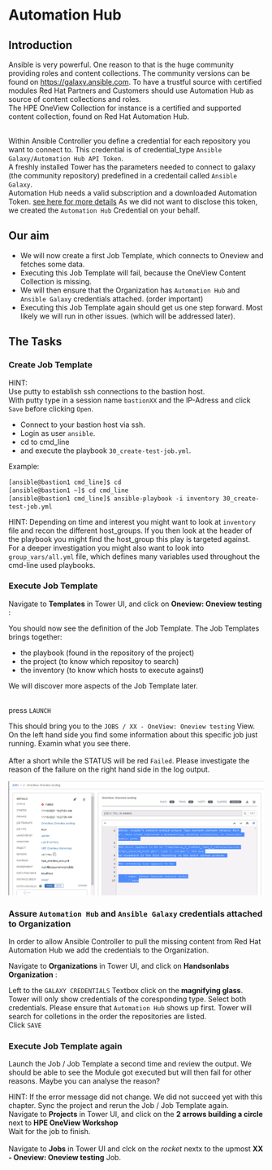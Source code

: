 # Automation Hub

## Introduction

Ansible is very powerful. One reason to that is the huge community providing roles and content collections. The community versions can be found on https://galaxy.ansible.com. To have a trustful source with certified modules Red Hat Partners and Customers should use Automation Hub as source of content collections and roles.<br>
The HPE OneView Collection for instance is a certified and supported content collection, found on Red Hat Automation Hub.<br><br>

Within Ansible Controller you define a credential for each repository you want to connect to. This credential is of credential_type `Ansible Galaxy/Automation Hub API Token`.<br>
A freshly installed Tower has the parameters needed to connect to galaxy (the community repository) predefined in a credentail called `Ansible Galaxy`.<br>
Automation Hub needs a valid subscription and a downloaded Automation Token. [see here for more details](https://console.redhat.com/ansible/automation-hub/token) As we did not want to disclose this token, we created the `Automation Hub` Credential on your behalf.

## Our aim
- We will now create a first Job Template, which connects to Oneview and fetches some data.
- Executing this Job Template will fail, because the OneView Content Collection is missing.
- We will then ensure that the Organization has `Automation Hub` and `Ansible Galaxy` credentials attached. (order important)
- Executing this Job Template again should get us one step forward. Most likely we will run in other issues. (which will be addressed later).

## The Tasks
### Create Job Template
HINT:<br>
Use putty to establish ssh connections to the bastion host.<br>
With putty type in a session name `bastionXX` and the IP-Adress and click `Save` before clicking `Open`.<br>

- Connect to your bastion host via ssh. 
- Login as user `ansible`.
- cd to cmd_line 
- and execute the playbook `30_create-test-job.yml`.

Example:
```
[ansible@bastion1 cmd_line]$ cd
[ansible@bastion1 ~]$ cd cmd_line
[ansible@bastion1 cmd_line]$ ansible-playbook -i inventory 30_create-test-job.yml
```
HINT:
Depending on time and interest you might want to look at `inventory` file and recon the different host_groups. If you then look at the header of the playbook you might find the host_group this play is targeted against.<br>
For a deeper investigation you might also want to look into `group_vars/all.yml` file, which defines many variables used throughout the cmd-line used playbooks. 

### Execute Job Template
Navigate to **Templates** in Tower UI, and click on **Oneview: Oneview testing** :

You should now see the definition of the Job Template. The Job Templates brings together:
- the playbook (found in the repository of the project)
- the project  (to know which repositoy to search)
- the inventory (to know which hosts to execute against)

We will discover more aspects of the Job Template later.<br><br>

press `LAUNCH`

This should bring you to the `JOBS / XX - OneView: Oneview testing` View.<br>
On the left hand side you find some information about this specific job just running. Examin what you see there.<br>  
After a short while the STATUS will be red `Failed`. Please investigate the reason of the failure on the right hand side in the log output. 

![Module-Missing](/images/module_missing.png)

### Assure `Automation Hub` and `Ansible Galaxy` credentials attached to Organization
In order to allow Ansible Controller to pull the missing content from Red Hat Automation Hub we add the credentials to the Organization.

Navigate to **Organizations** in Tower UI, and click on **Handsonlabs Organization** :

Left to the `GALAXY CREDENTIALS` Textbox click on the **magnifying glass**.<br>
Tower will only show credentials of the coresponding type. Select both credentials. Please ensure that `Automation Hub` shows up first. Tower will search for colletions in the order the repositories are listed.<br>
Click `SAVE`

### Execute Job Template again
Launch the Job / Job Template a second time and review the output. We should be able to see the Module got executed but will then fail for other reasons. Maybe you can analyse the reason?

HINT: 
If the error message did not change. We did not succeed yet with this chapter. Sync the project and rerun the Job / Job Template again.<br>
Navigate to **Projects** in Tower UI, and click on the **2 arrows building a circle** next to **HPE OneView Workshop** <br>
Wait for the job to finish.<br>  
Navigate to **Jobs** in Tower UI and clck on the *rocket* nextx to the upmost **XX - Oneview: Oneview testing** Job.

